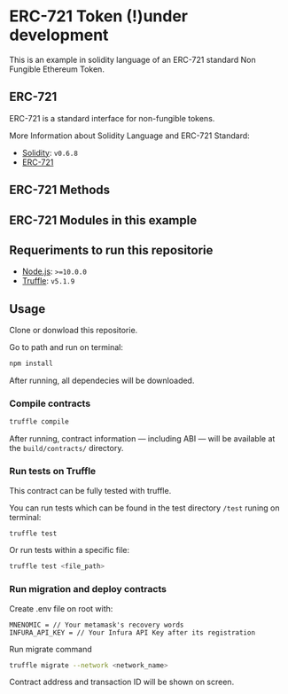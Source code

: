 # ERC-721 Token (!)under development

This is an example in solidity language of an ERC-721 standard Non Fungible Ethereum Token.

## ERC-721

ERC-721 is a standard interface for non-fungible tokens. 

More Information about Solidity Language and ERC-721 Standard:

- [Solidity](https://solidity.readthedocs.io/en/v0.6.8/): `v0.6.8`
- [ERC-721](https://eips.ethereum.org/EIPS/eip-721)

## ERC-721 Methods

## ERC-721 Modules in this example

## Requeriments to run this repositorie

- [Node.js](https://nodejs.org/download/release/latest-v10.x/): `>=10.0.0`
- [Truffle](https://www.trufflesuite.com/truffle): `v5.1.9`

## Usage

Clone or donwload this repositorie.

Go to path and run on terminal:

```sh
npm install
```
After running, all dependecies will be downloaded.

### Compile contracts

```sh
truffle compile
```

After running, contract information &mdash; including ABI &mdash; will be available at the `build/contracts/` directory.

### Run tests on Truffle

This contract can be fully tested with truffle.

You can run tests which can be found in the test directory `/test` runing on terminal:

```sh
truffle test
```

Or run tests within a specific file:

```sh
truffle test <file_path>
```

### Run migration and deploy contracts

Create .env file on root with:

```
MNENOMIC = // Your metamask's recovery words
INFURA_API_KEY = // Your Infura API Key after its registration
```
Run migrate command

```sh
truffle migrate --network <network_name>
```

Contract address and transaction ID will be shown on screen.
